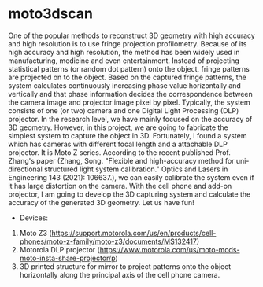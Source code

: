 # moto3dscan
One of the popular methods to reconstruct 3D geometry with high accuracy and high resolution is to use fringe projection profilometry. Because of its high accuracy and high resolution, the method has been widely used in manufacturing, medicine and even entertainment. Instead of projecting statistical patterns (or random dot pattern) onto the object, fringe patterns are projected on to the object. Based on the captured fringe patterns, the system calculates continuously increasing phase value horizontally and vertically and that phase information decides the correspondence between the camera image and projector image pixel by pixel. Typically, the system consists of one (or two) camera and one Digital Light Processing (DLP) projector. In the research level, we have mainly focused on the accuracy of 3D geometry. However, in this project, we are going to fabricate the simplest system to capture the object in 3D. Fortunately, I found a system which has cameras with different focal length and a attachable DLP projector. It is Moto Z series. According to the recent published Prof. Zhang's paper (Zhang, Song. "Flexible and high-accuracy method for uni-directional structured light system calibration." Optics and Lasers in Engineering 143 (2021): 106637.), we can easily calibrate the system even if it has large distortion on the camera. With the cell phone and add-on projector, I am going to develop the 3D capturing system and calculate the accuracy of the generated 3D geometry. Let us have fun!

- Devices:

1) Moto Z3 (https://support.motorola.com/us/en/products/cell-phones/moto-z-family/moto-z3/documents/MS132417)
2) Motorola DLP projector (https://www.motorola.com/us/moto-mods-moto-insta-share-projector/p)
3) 3D printed structure for mirror to project patterns onto the object horizontally along the principal axis of the cell phone camera.

